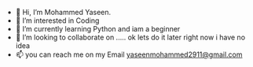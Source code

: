 - 👋 Hi, I’m Mohammed Yaseen.
- 👀 I’m interested in Coding
- 🌱 I’m currently learning Python and iam a beginner 
- 💞️ I’m looking to collaborate on ..... ok lets do it later right now i have no idea
- 📫 you can reach me on my Email yaseenmohammed2911@gmail.com

<!---
yaseenmohammed29/yaseenmohammed29 is a ✨ special ✨ repository because its `README.md` (this file) appears on your GitHub profile.
You can click the Preview link to take a look at your changes.
--->
